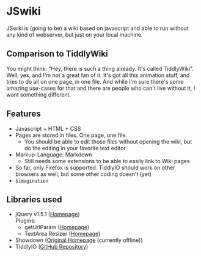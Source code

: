 # JSwiki
JSwiki is (going to be) a wiki based on javascript and able to run without any kind of webserver, but just on your local machine.

## Comparison to TiddlyWiki
You might think: "Hey, there is such a thing already. It's called TiddlyWiki". Well, yes, and I'm not a great fan of it. It's got all this animation stuff, and tries to do all on one page, in one file. And while I'm sure there's some amazing use-cases for that and there are people who can't live without it, I want something different.

## Features
* Javascript + HTML + CSS
* Pages are stored in files. One page, one file.
  * You should be able to edit those files without opening the wiki, but do the editing in your favorite text editor
* Markup-Language: Markdown
  * Still needs some extensions to be able to easily link to Wiki pages
* So far, only Firefox is supported. TiddlyIO should work on other browsers as well, but some other coding doesn't (yet)
* `$imagination`
 
## Libraries used
* jQuery v1.5.1 ([Homepage](http://jquery.com/))<br />
    Plugins:
  * getUrlParam ([Homepage](http://www.mathias-bank.de/2007/04/21/jquery-plugin-geturlparam-version-2/))
  * TextArea Resizer ([Homepage](http://plugins.jquery.com/project/TextAreaResizer))
* Showdown ([Original Homepage](http://www.attacklab.net/) (currently offline))
* TiddlyIO ([GitHub Repository](https://github.com/tiefpunkt/tiddlyIO))
